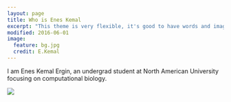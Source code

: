 ```yaml
---
layout: page
title: Who is Enes Kemal
excerpt: "This theme is very flexible, it's good to have words and images together."
modified: 2016-06-01
image:
  feature: bg.jpg
  credit: E.Kemal
---
```


I am Enes Kemal Ergin, an undergrad student at North American University focusing on computational biology.

![](https://raw.githubusercontent.com/eneskemalergin/eneskemalergin.github.io/master/images/BD.jpg)
